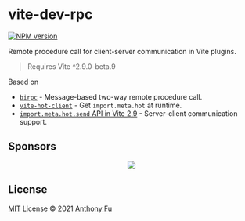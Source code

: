 # vite-dev-rpc

[![NPM version](https://img.shields.io/npm/v/vite-dev-rpc?color=a1b858&label=)](https://www.npmjs.com/package/vite-dev-rpc)

Remote procedure call for client-server communication in Vite plugins.

> Requires Vite ^2.9.0-beta.9

Based on

- [`birpc`](https://github.com/antfu/birpc) - Message-based two-way remote procedure call.
- [`vite-hot-client`](https://github.com/antfu/vite-hot-client) - Get `import.meta.hot` at runtime.
- [`import.meta.hot.send` API in Vite 2.9](https://github.com/vitejs/vite/pull/7437) - Server-client communication support.

## Sponsors

<p align="center">
  <a href="https://cdn.jsdelivr.net/gh/antfu/static/sponsors.svg">
    <img src='https://cdn.jsdelivr.net/gh/antfu/static/sponsors.svg'/>
  </a>
</p>

## License

[MIT](./LICENSE) License © 2021 [Anthony Fu](https://github.com/antfu)
